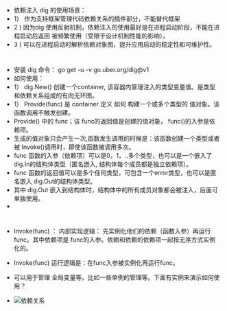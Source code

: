 * 依赖注入 dig 的使用场景：
* 1） 作为支持框架管理代码依赖关系的插件部分，不能替代框架
* 2 ) 因为dig 使用反射机制，依赖注入的使用最好是在进程启动阶段，不能在进程启动后返回 被频繁使用（受限于设计机制性能的影响）。
* 3 ) 可以在进程启动时解析依赖对象图，提升应用启动的稳定性和可维护性。
  
#
* 安装 dig 命令：  go get -u -v go.uber.org/dig@v1
* 如何使用：
* 1）  dig.New() 创建一个container, 该容器内管理注入的类型变量值。是类型和依赖关系组成的有向无环图。
* 1） Provide(func)  是 container 定义 如何 构建一个或多个类型的 值对象。该函数调用不触发创建。
* Provide() 中的 func；该 func的返回值是创建的值对象， func()的入参是依赖项。
* 生成的值对象只会产生一次,函数发生调用的时候是：该函数创建一个类型或者被 Invoke()调用时，即使该函数被调用多次。
* func 函数的入参（依赖项）可以是0，1，..多个类型，也可以是一个嵌入了 dig.In的结构体类型（匿名嵌入, 结构体每个成员都是独立依赖项）。
* func 函数的返回值可以是多个任何类型，可包含一个error类型，也可以是匿名嵌入 dig.Out的结构体类型。
* 其中 dig.Out 嵌入到结构体时，结构体中的所有成员对象都会被注入，后面可单独使用。
* 
#
* Invoke(func) ： 内部实现逻辑： 先实例化他们的依赖（函数入参）再运行 func。其中依赖项是 func的入参。依赖和依赖的依赖项一起按无序方式实例化的。
* Invoke(func) 运行逻辑是：在func入参被实例化再运行func。
 


* 可以用于管理 全局变量等。比如一些单例的管理等。下面有实例来演示如何使用？
* ![依赖关系](依赖关系图.jpeg)
